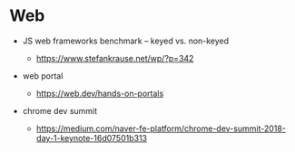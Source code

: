 # Web

- JS web frameworks benchmark – keyed vs. non-keyed
  - https://www.stefankrause.net/wp/?p=342

- web portal
  - https://web.dev/hands-on-portals

- chrome dev summit
  - https://medium.com/naver-fe-platform/chrome-dev-summit-2018-day-1-keynote-16d07501b313
